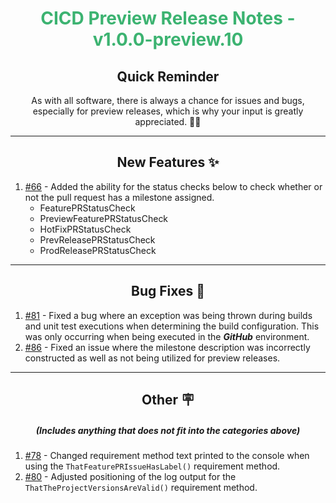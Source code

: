 <h1 align="center" style='color:mediumseagreen;font-weight:bold'>
    CICD Preview Release Notes - v1.0.0-preview.10
</h1>

<h2 align="center" style='font-weight:bold'>Quick Reminder</h2>

<div align="center">

As with all software, there is always a chance for issues and bugs, especially for preview releases, which is why your input is greatly appreciated. 🙏🏼
</div>

---

<h2 style="font-weight:bold" align="center">New Features ✨</h2>

1. [#66](https://github.com/KinsonDigital/CICD/issues/66) - Added the ability for the status checks below to check whether or not the pull request has a milestone assigned.
   - FeaturePRStatusCheck
   - PreviewFeaturePRStatusCheck
   - HotFixPRStatusCheck
   - PrevReleasePRStatusCheck
   - ProdReleasePRStatusCheck

---

<h2 style="font-weight:bold" align="center">Bug Fixes 🐛</h2>

1. [#81](https://github.com/KinsonDigital/CICD/issues/81) - Fixed a bug where an exception was being thrown during builds and unit test executions when determining the build configuration.  This was only occurring when being executed in the **_GitHub_** environment.
2. [#86](https://github.com/KinsonDigital/CICD/issues/86) - Fixed an issue where the milestone description was incorrectly constructed as well as not being utilized for preview releases.

---

<h2 style="font-weight:bold" align="center">Other 🪧</h2>
<h5 align="center">(Includes anything that does not fit into the categories above)</h5>

1. [#78](https://github.com/KinsonDigital/CICD/issues/78) - Changed requirement method text printed to the console when using the `ThatFeaturePRIssueHasLabel()` requirement method.
2. [#80](https://github.com/KinsonDigital/CICD/issues/80) - Adjusted positioning of the log output for the `ThatTheProjectVersionsAreValid()` requirement method.
